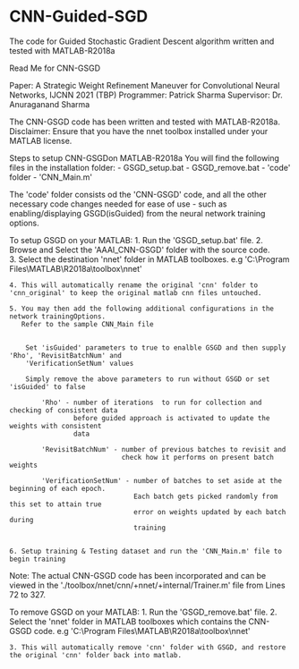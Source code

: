 # CNN-Guided-SGD
The code for Guided Stochastic Gradient Descent algorithm written and tested with MATLAB-R2018a

Read Me for CNN-GSGD

Paper: A Strategic Weight Refinement Maneuver for Convolutional Neural Networks, IJCNN 2021 (TBP)
Programmer: Patrick Sharma
Supervisor: Dr. Anuraganand Sharma

The CNN-GSGD code has been written and tested with MATLAB-R2018a. 
Disclaimer: Ensure that you have the nnet toolbox installed under your MATLAB license.

Steps to setup CNN-GSGDon MATLAB-R2018a
You will find the following files in the installation folder:
	- GSGD_setup.bat
	- GSGD_remove.bat
	- 'code' folder
	- 'CNN_Main.m'
	
The 'code' folder consists od the 'CNN-GSGD' code, and all the other necessary code changes needed for ease of use - such as enabling/displaying GSGD(isGuided) from the neural network training options.

To setup GSGD on your MATLAB:
	1. Run the 'GSGD_setup.bat' file.
	2. Browse and Select the 'AAAI_CNN-GSGD' folder with the source code.	
	3. Select the destination 'nnet' folder in MATLAB toolboxes.
		e.g 'C:\Program Files\MATLAB\R2018a\toolbox\nnet'

	4. This will automatically rename the original 'cnn' folder to 'cnn_original' to keep the original matlab cnn files untouched.

	5. You may then add the following additional configurations in the network trainingOptions. 
	   Refer to the sample CNN_Main file

	
		Set 'isGuided' parameters to true to enalble GSGD and then supply 'Rho', 'RevisitBatchNum' and 					
		'VerificationSetNum' values																						
																													
		Simply remove the above parameters to run without GSGD or set 'isGuided' to false								
																														
			'Rho' - number of iterations  to run for collection and checking of consistent data							
					before guided approach is activated to update the weights with consistent							
			        data																								
																														
			'RevisitBatchNum' - number of previous batches to revisit and 												
								check how it performs on present batch weights												
																														
			'VerificationSetNum' - number of batches to set aside at the beginning of each epoch. 						
			                       Each batch gets picked randomly from this set to attain true							
			                       error on weights updated by each batch during										
			                       training																				
	

	6. Setup training & Testing dataset and run the 'CNN_Main.m' file to begin training

Note: The actual CNN-GSGD code has been incorporated and can be viewed in the './toolbox/nnet/cnn/+nnet/+internal/Trainer.m' file from Lines 72 to 327.

To remove GSGD on your MATLAB:
	1. Run the 'GSGD_remove.bat' file.
	2. Select the 'nnet' folder in MATLAB toolboxes which contains the CNN-GSGD code.
		e.g 'C:\Program Files\MATLAB\R2018a\toolbox\nnet'

	3. This will automatically remove 'cnn' folder with GSGD, and restore the original 'cnn' folder back into matlab.
